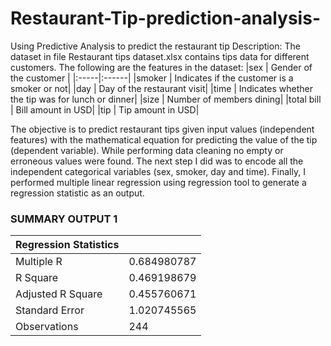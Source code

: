 # Restaurant-Tip-prediction-analysis-
Using Predictive Analysis to predict the restaurant tip
Description:
The dataset in file Restaurant tips dataset.xlsx contains tips data for different customers. The following are the features in the dataset:
|sex |	Gender of the customer |
|:-----|:------|
|smoker |	Indicates if the customer is a smoker or not|
|day | Day of the restaurant visit|
|time	| Indicates whether the tip was for lunch or dinner|
|size |	Number of members dining|
|total bill |	Bill amount in USD|
|tip | Tip amount in USD|

The objective is to predict restaurant tips given input values (independent features) with the mathematical equation for predicting the value of the tip (dependent variable).
While performing data cleaning no empty or erroneous values were found. 
The next step I did was to encode all the independent categorical variables (sex, smoker, day and time).
Finally, I performed multiple linear regression using regression tool to generate a regression statistic as an output.

### SUMMARY OUTPUT 1
|Regression Statistics|    |
|:----|:-----|
|Multiple R|	0.684980787|
|R Square	| 0.469198679 |
|Adjusted R Square | 0.455760671|
|Standard Error	| 1.020745565|
|Observations |	244|
